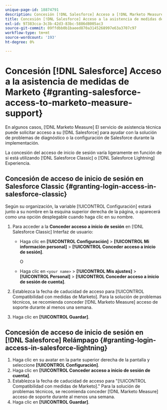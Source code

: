 ```yaml
---
unique-page-id: 18874791
description: Concesión [!DNL Salesforce] Acceso a [!DNL Marketo Measure] Asistencia - [!DNL Marketo Measure] - Documentación del producto
title: Concesión [!DNL Salesforce] Acceso a la asistencia de medidas de Marketo
exl-id: 97383cca-3c3b-42d3-83bc-5886d8005ac3
source-git-commit: 09ffdbb0b1baeed870a3145268997e63a3707c97
workflow-type: tm+mt
source-wordcount: '193'
ht-degree: 0%

---
```


# Concesión [!DNL Salesforce] Acceso a la asistencia de medidas de Marketo {#granting-salesforce-access-to-marketo-measure-support}

En algunos casos, [!DNL Marketo Measure] El servicio de asistencia técnica puede solicitar acceso a su [!DNL Salesforce] para ayudar con la solución de problemas de diagnóstico o la configuración de Salesforce durante la implementación.

La concesión del acceso de inicio de sesión varía ligeramente en función de si está utilizando [!DNL Salesforce Classic] o [!DNL Salesforce Lightning] Experiencia.

## Concesión de acceso de inicio de sesión en Salesforce Classic {#granting-login-access-in-salesforce-classic}

Según su organización, la variable [!UICONTROL Configuración] estará junto a su nombre en la esquina superior derecha de la página, o aparecerá como una opción desplegable cuando haga clic en su nombre.

1. Para acceder a la **Conceder acceso a inicio de sesión** en [!DNL Salesforce Classic] Interfaz de usuario:

   * Haga clic en **[!UICONTROL Configuración]** > **[!UICONTROL Mi información personal]** > **[!UICONTROL Conceder acceso a inicio de sesión]**.

      O

   * Haga clic en `<your name>` > **[!UICONTROL Mis ajustes]** > **[!UICONTROL Personal]** > **[!UICONTROL Conceder acceso a inicio de sesión de cuenta]**.

1. Establezca la fecha de caducidad de acceso para [!UICONTROL Compatibilidad con medidas de Marketo]. Para la solución de problemas técnicos, se recomienda conceder [!DNL Marketo Measure] acceso de soporte durante al menos una semana.
1. Haga clic en **[!UICONTROL Guardar]**.

## Concesión de acceso de inicio de sesión en [!DNL Salesforce] Relámpago {#granting-login-access-in-salesforce-lightning}

1. Haga clic en su avatar en la parte superior derecha de la pantalla y seleccione **[!UICONTROL Configuración]**.
1. Haga clic en **[!UICONTROL Conceder acceso a inicio de sesión de cuenta]**.
1. Establezca la fecha de caducidad de acceso para &quot;[!UICONTROL Compatibilidad con medidas de Marketo].&quot; Para la solución de problemas técnicos, se recomienda conceder [!DNL Marketo Measure] acceso de soporte durante al menos una semana.
1. Haga clic en **[!UICONTROL Guardar]**.
